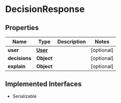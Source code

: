 

# DecisionResponse

## Properties

Name | Type | Description | Notes
------------ | ------------- | ------------- | -------------
**user** | [**User**](User.md) |  |  [optional]
**decisions** | **Object** |  |  [optional]
**explain** | **Object** |  |  [optional]


## Implemented Interfaces

* Serializable


